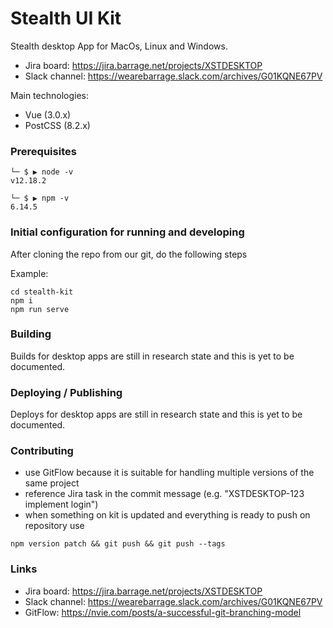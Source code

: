 # Stealth UI Kit

Stealth desktop App for MacOs, Linux and Windows.

- Jira board: https://jira.barrage.net/projects/XSTDESKTOP
- Slack channel: https://wearebarrage.slack.com/archives/G01KQNE67PV

Main technologies:

- Vue (3.0.x)
- PostCSS (8.2.x)

### Prerequisites

```
└─ $ ▶ node -v
v12.18.2
```

```
└─ $ ▶ npm -v
6.14.5
```

### Initial configuration for running and developing

After cloning the repo from our git, do the following steps

Example:

```shell
cd stealth-kit
npm i
npm run serve
```

### Building

Builds for desktop apps are still in research state and this is yet to be documented.

### Deploying / Publishing

Deploys for desktop apps are still in research state and this is yet to be documented.

### Contributing

- use GitFlow because it is suitable for handling multiple versions of the same project
- reference Jira task in the commit message (e.g. "XSTDESKTOP-123 implement login")
- when something on kit is updated and everything is ready to push on repository use

```shell
npm version patch && git push && git push --tags
```

### Links

- Jira board: https://jira.barrage.net/projects/XSTDESKTOP
- Slack channel: https://wearebarrage.slack.com/archives/G01KQNE67PV
- GitFlow: https://nvie.com/posts/a-successful-git-branching-model
